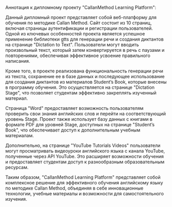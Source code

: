 Аннотация к дипломному проекту "CallanMethod Learning Platform":

Данный дипломный проект представляет собой веб-платформу для обучения по методике Callan Method. Сайт состоит из 10 страниц, включая страницы аутентификации и регистрации пользователей. Одной из ключевых особенностей проекта является успешное применение библиотеки gtts для генерации речи и создания диктантов на странице "Dictation to Text". Пользователи могут вводить произвольный текст, который затем конвертируется в речь с паузами и повторениями, обеспечивая эффективное усвоение правильного написания.

Кроме того, в проекте реализована функциональность генерации речи из текста, сохранение ее в базе данных и последующее использование для создания диктантов из материалов Student’s Book, которые внесены в программу обучения. Это осуществляется на странице "Dictation Stage", что позволяет студентам эффективно закреплять изученный материал.

Страница "Word" предоставляет возможность пользователям проверить свои знания английских слов и перейти на соответствующий уровень Stage. Проект также использует базу данных с книгами в формате PDF для уровней Stage, доступных на странице "Student’s Book", что обеспечивает доступ к дополнительным учебным материалам.

Дополнительно, на странице "YouTube Tutorials Videos" пользователи могут просматривать видеоуроки английского языка с канала YouTube, полученные через API YouTube. Это расширяет возможности обучения и предоставляет студентам доступ к разнообразным образовательным ресурсам.

Таким образом, "CallanMethod Learning Platform" представляет собой комплексное решение для эффективного обучения английскому языку по методике Callan Method, объединяя в себе инновационные технологии, учебные материалы и возможности для самостоятельного изучения.
